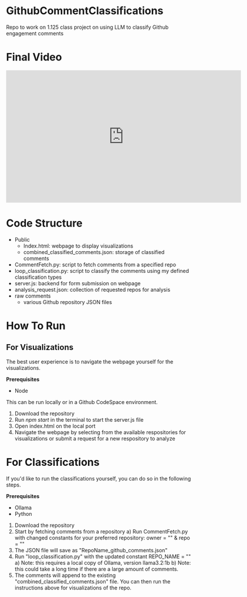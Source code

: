 # GithubCommentClassifications
Repo to work on 1.125 class project on using LLM to classify Github engagement comments

# Final Video

<iframe src="https://mitprod-my.sharepoint.com/personal/emlauber_mit_edu/_layouts/15/embed.aspx?UniqueId=7afbdc63-fc67-47bc-83b9-7d23c6ba7f4f&embed=%7B%22ust%22%3Atrue%2C%22hv%22%3A%22CopyEmbedCode%22%7D&referrer=StreamWebApp&referrerScenario=EmbedDialog.Create" width="640" height="360" frameborder="0" scrolling="no" allowfullscreen title="1125 Final Cut_W3C.mp4"></iframe>

# Code Structure 
- Public
    - Index.html: webpage to display visualizations 
    - combined_classified_comments.json: storage of classified comments 
- CommentFetch.py: script to fetch comments from a specified repo
- loop_classification.py: script to classify the comments using my defined classification types
- server.js: backend for form submission on webpage 
- analysis_request.json: collection of requested repos for analysis 
- raw comments 
    - various Github repository JSON files 

# How To Run
## For Visualizations 
The best user experience is to navigate the webpage yourself for the visualizations.

**Prerequisites**
- Node 

This can be run locally or in a Github CodeSpace environment. 

1) Download the repository 
2) Run *npm start* in the terminal to start the server.js file  
3) Open index.html on the local port 
4) Navigate the webpage by selecting from the available respositories for visualizations or submit a request for a new respository to analyze 

# For Classifications
If you'd like to run the classifications yourself, you can do so in the following steps. 

**Prerequisites**
- Ollama 
- Python

1) Download the repository 
2) Start by fetching comments from a repository
    a) Run CommentFetch.py with changed constants for your preferred repository: owner = "" & repo = ""
3) The JSON file will save as "RepoName_github_comments.json"
4) Run "loop_classification.py" with the updated constant REPO_NAME = ""
    a) Note: this requires a local copy of Ollama, version llama3.2:1b
    b) Note: this could take a long time if there are a large amount of comments.
5) The comments will append to the existing "combined_classified_comments.json" file. You can then run the instructions above for visualizations of the repo. 




